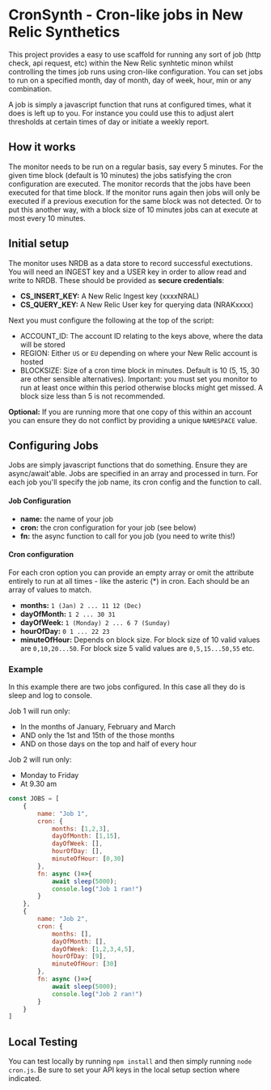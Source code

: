 # CronSynth - Cron-like jobs in New Relic Synthetics
This project provides a easy to use scaffold for running any sort of job (http check, api request, etc) within the New Relic synhtetic minon whilst controlling the times job runs using cron-like configuration. You can set jobs to run on a specified month, day of month, day of week, hour, min or any combination.

A job is simply a javascript function that runs at configured times, what it does is left up to you. For instance you could use this to adjust alert thresholds at certain times of day or initiate a weekly report.


## How it works
The monitor needs to be run on a regular basis, say every 5 minutes. For the given time block (default is 10 minutes) the jobs satisfying the cron configuration are executed. The monitor records that the jobs have been executed for that time block. If the monitor runs again then jobs will only be executed if a previous execution for the same block was not detected. Or to put this another way, with a block size of 10 minutes jobs can at  execute at most every 10 minutes.


## Initial setup
The monitor uses NRDB as a data store to record successful exectutions. You will need an INGEST key and a USER key in order to allow read and write to NRDB. These should be provided as **secure credentials**:

- **CS_INSERT_KEY:** A New Relic Ingest key (xxxxNRAL)
- **CS_QUERY_KEY:**  A New Relic User key for querying data (NRAKxxxx)

Next you must configure the following at the top of the script:

- ACCOUNT_ID: The account ID relating to the keys above, where the data will be stored
- REGION: Either `US` or `EU` depending on where your New Relic account is hosted
- BLOCKSIZE: Size of a cron time block in minutes. Default is 10 (5, 15, 30 are other sensible alternatives). Important: you must set you monitor to run at least once within this period otherwise blocks might get missed. A block size less than 5 is not recommended.

**Optional:**
If you are running more that one copy of this within an account you can ensure they do not conflict by providing a unique `NAMESPACE` value.


## Configuring Jobs
Jobs are simply javascript functions that do something. Ensure they are async/await'able. Jobs are specified in an array and processed in turn. For each job you'll specify the job name, its cron config and the function to call. 

#### Job Configuration
- **name:** the name of your job
- **cron:** the cron configuration for your job (see below)
- **fn:** the async function to call for you job (you need to write this!)


#### Cron configuration
For each cron option you can provide an empty array or omit the attribute entirely to run at all times - like the asteric (*) in cron. Each should be an array of values to match.
- **months:**  `1 (Jan) 2 ... 11 12 (Dec)`
- **dayOfMonth:** `1 2 ... 30 31`
- **dayOfWeek:** `1 (Monday) 2 ... 6 7 (Sunday) `
- **hourOfDay:** `0 1 ... 22 23`
- **minuteOfHour:** Depends on block size. For block size of 10 valid values are `0,10,20...50`. For block size 5 valid values are `0,5,15...50,55` etc.

### Example
In this example there are two jobs configured. In this case all they do is sleep and log to console. 

Job 1 will run only:
- In the months of January, February and March 
- AND only the 1st and 15th of the those months
- AND on those days on the top and half of every hour


Job 2 will run only:
 - Monday to Friday
 - At 9.30 am


```javascript
const JOBS = [
    {
        name: "Job 1",
        cron: {
            months: [1,2,3],
            dayOfMonth: [1,15],
            dayOfWeek: [],
            hourOfDay: [],
            minuteOfHour: [0,30]
        },
        fn: async ()=>{ 
            await sleep(5000); 
            console.log("Job 1 ran!")
        }
    },
    {
        name: "Job 2",
        cron: {
            months: [],
            dayOfMonth: [],
            dayOfWeek: [1,2,3,4,5],
            hourOfDay: [9],
            minuteOfHour: [30]
        },
        fn: async ()=>{ 
            await sleep(5000);
            console.log("Job 2 ran!")
        }
    }
]
```

## Local Testing
You can test locally by running `npm install` and then simply running `node cron.js`. Be sure to set your API keys in the local setup section where indicated.